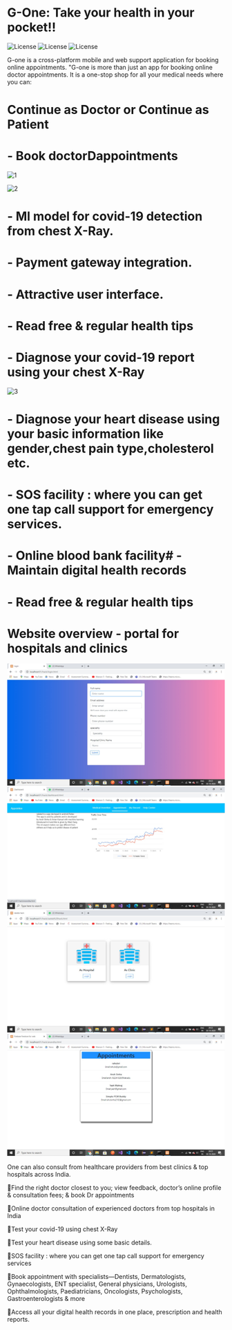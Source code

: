 # G-One: Take your health in your pocket!! 
![License](https://www.vectorlogo.zone/logos/tensorflow/tensorflow-ar21.svg) ![License](https://www.vectorlogo.zone/logos/firebase/firebase-ar21.svg)  ![License](https://www.vectorlogo.zone/logos/flutterio/flutterio-ar21.svg)

G-one is a cross-platform mobile and web support application for booking online appointments.
"G-one is more than just an app for booking online doctor appointments. It is a one-stop shop for all your medical needs where you can:
# Continue as Doctor or Continue as Patient
# - Book doctorDappointments
![1](https://user-images.githubusercontent.com/72252351/97773407-80be2280-1b75-11eb-8523-cb326ea79edf.JPG)

![2](https://user-images.githubusercontent.com/72252351/97773492-283b5500-1b76-11eb-9f1a-1a4f0a16b947.JPG)

# - Ml model for covid-19 detection from chest X-Ray.
# - Payment gateway integration.
# - Attractive user interface.
# - Read free & regular health tips
# - Diagnose your covid-19 report using your chest X-Ray
 ![3](https://user-images.githubusercontent.com/72252351/97773559-cdeec400-1b76-11eb-9991-f0325dcbb859.JPG)
# - Diagnose your heart disease using your basic information like gender,chest pain type,cholesterol etc.
# - SOS facility : where you can get one tap call support for emergency services.
# - Online blood bank facility# - Maintain digital health records
# - Read free & regular health tips

# Website overview - portal for hospitals and clinics
![alt text](https://github.com/Detectors03/G-One/blob/main/images/WhatsApp%20Image%202020-10-31%20at%2011.57.56%20AM%20(1).jpeg)
![alt text](https://github.com/Detectors03/G-One/blob/main/images/WhatsApp%20Image%202020-10-31%20at%2011.57.56%20AM%20(2).jpeg)
![alt text](https://github.com/Detectors03/G-One/blob/main/images/WhatsApp%20Image%202020-10-31%20at%2011.57.56%20AM.jpeg)
![alt text](https://github.com/Detectors03/G-One/blob/main/images/WhatsApp%20Image%202020-10-31%20at%2011.57.57%20AM.jpeg)

One can also consult from healthcare providers from best clinics & top hospitals across India.

🔅Find the right doctor closest to you; view feedback, doctor’s online profile & consultation fees; & book Dr appointments

🔅Online doctor consultation of experienced doctors from top hospitals in India

🔅Test your covid-19 using chest X-Ray

🔅Test your heart disease using some basic details.

🔅SOS facility : where you can get one tap call support for emergency services

🔅Book appointment  with specialists—Dentists, Dermatologists, Gynaecologists, ENT specialist, General physicians, Urologists, Ophthalmologists, Paediatricians, Oncologists, Psychologists, Gastroenterologists & more

🔅Access all your digital health records in one place, prescription and health reports.

